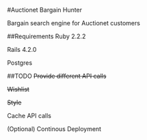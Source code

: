 #Auctionet Bargain Hunter

Bargain search engine for Auctionet customers

##Requirements
Ruby 2.2.2

Rails 4.2.0

Postgres

##TODO
~~Provide different API calls~~

~~Wishlist~~

~~Style~~

Cache API calls

(Optional) Continous Deployment
